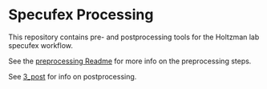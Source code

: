 # Specufex Processing

This repository contains pre- and postprocessing tools for the Holtzman lab specufex workflow.

See the [preprocessing Readme](specufex_preprocessing/README.md) for more info on the preprocessing steps.

See [3_post](3_post/README.md) for info on postprocessing.